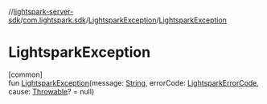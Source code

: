 //[lightspark-server-sdk](../../../index.md)/[com.lightspark.sdk](../index.md)/[LightsparkException](index.md)/[LightsparkException](-lightspark-exception.md)

# LightsparkException

[common]\
fun [LightsparkException](-lightspark-exception.md)(message: [String](https://kotlinlang.org/api/latest/jvm/stdlib/kotlin/-string/index.html), errorCode: [LightsparkErrorCode](../-lightspark-error-code/index.md), cause: [Throwable](https://kotlinlang.org/api/latest/jvm/stdlib/kotlin/-throwable/index.html)? = null)
